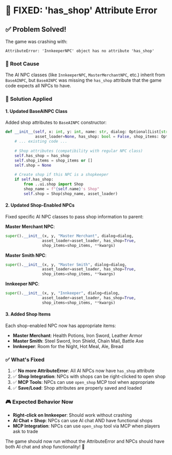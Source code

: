 # 🔧 **FIXED: 'has_shop' Attribute Error**

## ✅ **Problem Solved!**

The game was crashing with:
```
AttributeError: 'InnkeeperNPC' object has no attribute 'has_shop'
```

### 🎯 **Root Cause**
The AI NPC classes (like `InnkeeperNPC`, `MasterMerchantNPC`, etc.) inherit from `BaseAINPC`, but `BaseAINPC` was missing the `has_shop` attribute that the game code expects all NPCs to have.

### 🔧 **Solution Applied**

#### 1. **Updated BaseAINPC Class**
Added shop attributes to `BaseAINPC` constructor:
```python
def __init__(self, x: int, y: int, name: str, dialog: Optional[List[str]] = None, 
             asset_loader=None, has_shop: bool = False, shop_items: Optional[List] = None, **kwargs):
    # ... existing code ...
    
    # Shop attributes (compatibility with regular NPC class)
    self.has_shop = has_shop
    self.shop_items = shop_items or []
    self.shop = None
    
    # Create shop if this NPC is a shopkeeper
    if self.has_shop:
        from ..ui.shop import Shop
        shop_name = f"{self.name}'s Shop"
        self.shop = Shop(shop_name, asset_loader)
```

#### 2. **Updated Shop-Enabled NPCs**
Fixed specific AI NPC classes to pass shop information to parent:

**Master Merchant NPC**:
```python
super().__init__(x, y, "Master Merchant", dialog=dialog, 
                asset_loader=asset_loader, has_shop=True, 
                shop_items=shop_items, **kwargs)
```

**Master Smith NPC**:
```python
super().__init__(x, y, "Master Smith", dialog=dialog, 
                asset_loader=asset_loader, has_shop=True,
                shop_items=shop_items, **kwargs)
```

**Innkeeper NPC**:
```python
super().__init__(x, y, "Innkeeper", dialog=dialog, 
                asset_loader=asset_loader, has_shop=True,
                shop_items=shop_items, **kwargs)
```

#### 3. **Added Shop Items**
Each shop-enabled NPC now has appropriate items:

- **Master Merchant**: Health Potions, Iron Sword, Leather Armor
- **Master Smith**: Steel Sword, Iron Shield, Chain Mail, Battle Axe  
- **Innkeeper**: Room for the Night, Hot Meal, Ale, Bread

### ✅ **What's Fixed**

1. ✅ **No more AttributeError**: All AI NPCs now have `has_shop` attribute
2. ✅ **Shop Integration**: NPCs with shops can be right-clicked to open shop
3. ✅ **MCP Tools**: NPCs can use `open_shop` MCP tool when appropriate
4. ✅ **Save/Load**: Shop attributes are properly saved and loaded

### 🎮 **Expected Behavior Now**

- **Right-click on Innkeeper**: Should work without crashing
- **AI Chat + Shop**: NPCs can use AI chat AND have functional shops
- **MCP Integration**: NPCs can use `open_shop` tool via MCP when players ask to trade

The game should now run without the AttributeError and NPCs should have both AI chat and shop functionality! 🎉